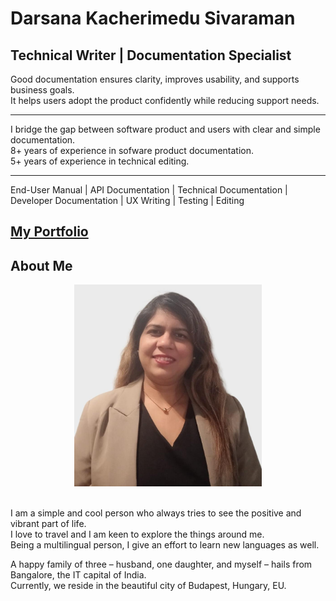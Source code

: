 
# Darsana Kacherimedu Sivaraman
## Technical Writer | Documentation Specialist

Good documentation ensures clarity, improves usability, and supports business goals.<br>
It helps users adopt the product confidently while reducing support needs.<br>

***

I bridge the gap between software product and users with clear and simple documentation.<br>
8+ years of experience in sofware product documentation.<br>
5+ years of experience in technical editing.<br>

***

End-User Manual | API Documentation | Technical Documentation |<br>
Developer Documentation | UX Writing | Testing | Editing


## [My Portfolio](https://darsanaks.github.io/DarsanaKS)

## About Me
<center><img src="Dars3.JPG" alt="Darsana" title="Darsana KS" width="300" /></center><br>

I am a simple and cool person who always tries to see the positive and vibrant part of life.<br>
I love to travel and I am keen to explore the things around me.<br>
Being a multilingual person, I give an effort to learn new languages as well.<br>

A happy family of three – husband, one daughter, and myself – hails from Bangalore, the IT capital of India.<br>
Currently, we reside in the beautiful city of Budapest, Hungary, EU.<br>


<!-- 

## Commands

* `mkdocs new [dir-name]` - Create a new project.
* `mkdocs serve` - Start the live-reloading docs server.
* `mkdocs build` - Build the documentation site.
* `mkdocs -h` - Print help message and exit.

## Project layout

    mkdocs.yml    # The configuration file.
    docs/
        index.md  # The documentation homepage.
        ...       # Other markdown pages, images and other files.
-->


